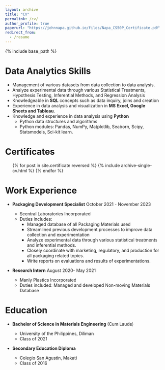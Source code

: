 ```yaml
---
layout: archive
title: "CV"
permalink: /cv/
author_profile: true
paperurl: "https://johnnapa.github.io/files/Napa_CS50P_Certificate.pdf"
redirect_from:
  - /resume
---
```


{% include base_path %}

# Data Analytics Skills

- Management of various datasets from data collection to data analysis.
- Analyze experimental data through various Statistical Treatments, Hypothesis Testing, Inferential Methods, and Regression Analysis
- Knowledgeable in **SQL** concepts such as data inquiry, joins and creation
- Experience in data analysis and visualization in **MS Excel, Google Sheets and Tableau**.
- Knowledge and experience in data analysis using **Python**
  - Python data structures and algorithms
  - Python modules: Pandas, NumPy, Matplotlib, Seaborn, Scipy, Statsmodels, Sci-kit learn.

# Certificates

  <ul>{% for post in site.certificate reversed %}
    {% include archive-single-cv.html %}
  {% endfor %}</ul>

# Work Experience

- **Packaging Development Specialist** October 2021 - November 2023

  - Scentral Laboratories Incorporated
  - Duties includes:
    - Managed database of all Packaging Materials used
    - Streamlined previous development processes to improve data collection and experimentation
    - Analyze experimental data through various statistical treatments and inferential methods.
    - Closely coordinate with marketing, regulatory, and production for all packaging related topics.
    - Write reports on evaluations and results of experimentations.

- **Research Intern** August 2020- May 2021
  - Manly Plastics Incorporated
  - Duties included: Managed and developed Non-moving Materials Database

# Education

- **Bachelor of Science in Materials Engineering** (Cum Laude)

  - University of the Philippines, Diliman
  - Class of 2021

- **Secondary Education Diploma**
  - Colegio San Agustin, Makati
  - Class of 2016
